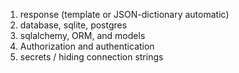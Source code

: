 1. response (template or JSON-dictionary automatic)
1. database, sqlite, postgres
1. sqlalchemy, ORM, and models
1. Authorization and authentication
1. secrets / hiding connection strings
